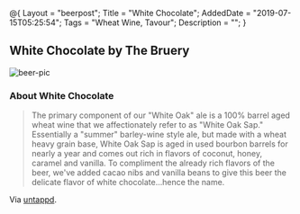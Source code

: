 @{
 Layout = "beerpost";
 Title = "White Chocolate";
 AddedDate = "2019-07-15T05:25:54";
 Tags = "Wheat Wine, Tavour";
 Description = "";
 }
 

## White Chocolate by The Bruery

![beer-pic]

### About White Chocolate

> The primary component of our "White Oak" ale is a 100% barrel aged wheat wine that we affectionately refer to as "White Oak Sap." Essentially a "summer" barley-wine style ale, but made with a wheat heavy grain base, White Oak Sap is aged in used bourbon barrels for nearly a year and comes out rich in flavors of coconut, honey, caramel and vanilla. To compliment the already rich flavors of the beer, we've added cacao nibs and vanilla beans to give this beer the delicate flavor of white chocolate…hence the name.

Via [untappd][untappd-url].

[untappd-url]: <https://untappd.com//b/the-bruery-white-chocolate/198232>
[beer-pic]: https://jasonpowley.com/assets/img/2019-07-15-white-chocolate.jpeg "White Chocolate by The Bruery"
